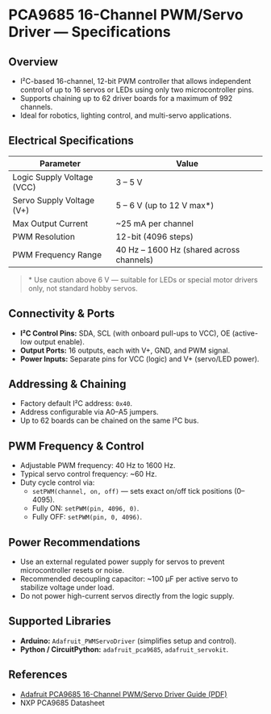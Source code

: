 # PCA9685 16-Channel PWM/Servo Driver — Specifications

## Overview
- I²C-based 16-channel, 12-bit PWM controller that allows independent control of up to 16 servos or LEDs using only two microcontroller pins.
- Supports chaining up to 62 driver boards for a maximum of 992 channels.
- Ideal for robotics, lighting control, and multi-servo applications.

## Electrical Specifications
| Parameter             | Value                        |
|-----------------------|------------------------------|
| Logic Supply Voltage (VCC) | 3 – 5 V                  |
| Servo Supply Voltage (V+)  | 5 – 6 V (up to 12 V max\*) |
| Max Output Current         | ~25 mA per channel       |
| PWM Resolution             | 12-bit (4096 steps)      |
| PWM Frequency Range        | 40 Hz – 1600 Hz (shared across channels) |

> \* Use caution above 6 V — suitable for LEDs or special motor drivers only, not standard hobby servos.

## Connectivity & Ports
- **I²C Control Pins:** SDA, SCL (with onboard pull-ups to VCC), OE (active-low output enable).
- **Output Ports:** 16 outputs, each with V+, GND, and PWM signal.
- **Power Inputs:** Separate pins for VCC (logic) and V+ (servo/LED power).

## Addressing & Chaining
- Factory default I²C address: `0x40`.
- Address configurable via A0–A5 jumpers.
- Up to 62 boards can be chained on the same I²C bus.

## PWM Frequency & Control
- Adjustable PWM frequency: 40 Hz to 1600 Hz.
- Typical servo control frequency: ~60 Hz.
- Duty cycle control via:
  - `setPWM(channel, on, off)` — sets exact on/off tick positions (0–4095).
  - Fully ON: `setPWM(pin, 4096, 0)`.
  - Fully OFF: `setPWM(pin, 0, 4096)`.

## Power Recommendations
- Use an external regulated power supply for servos to prevent microcontroller resets or noise.
- Recommended decoupling capacitor: ~100 µF per active servo to stabilize voltage under load.
- Do not power high-current servos directly from the logic supply.

## Supported Libraries
- **Arduino:** `Adafruit_PWMServoDriver` (simplifies setup and control).
- **Python / CircuitPython:** `adafruit_pca9685`, `adafruit_servokit`.

## References
- [Adafruit PCA9685 16-Channel PWM/Servo Driver Guide (PDF)](https://cdn-learn.adafruit.com/downloads/pdf/16-channel-pwm-servo-driver.pdf)
- NXP PCA9685 Datasheet
